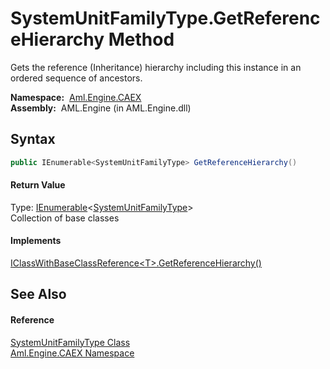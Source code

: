 SystemUnitFamilyType.GetReferenceHierarchy Method
=================================================
Gets the reference (Inheritance) hierarchy including this instance in an ordered sequence of ancestors.

  **Namespace:**  [Aml.Engine.CAEX][1]  
  **Assembly:**  AML.Engine (in AML.Engine.dll)

Syntax
------

```csharp
public IEnumerable<SystemUnitFamilyType> GetReferenceHierarchy()
```

#### Return Value
Type: [IEnumerable][2]&lt;[SystemUnitFamilyType][3]>  
Collection of base classes
#### Implements
[IClassWithBaseClassReference&lt;T>.GetReferenceHierarchy()][4]  


See Also
--------

#### Reference
[SystemUnitFamilyType Class][3]  
[Aml.Engine.CAEX Namespace][1]  

[1]: ../README.md
[2]: https://docs.microsoft.com/dotnet/api/system.collections.generic.ienumerable-1
[3]: README.md
[4]: ../IClassWithBaseClassReference_1/GetReferenceHierarchy.md
[5]: https://www.automationml.org
[6]: ../../icons/logoShade.png